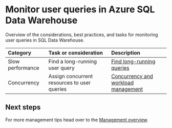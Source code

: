 <properties
   pageTitle="Monitor user queries in Azure SQL Data Warehouse | Microsoft Azure"
   description="Overview of the considerations, best practices, and tasks for monitoring user queries in Azure SQL Data Warehouse"
   services="sql-data-warehouse"
   documentationCenter="NA"
   authors="jrowlandjones"
   manager="barbkess"
   editor=""/>

<tags
   ms.service="sql-data-warehouse"
   ms.devlang="NA"
   ms.topic="article"
   ms.tgt_pltfrm="NA"
   ms.workload="data-services"
   ms.date="05/02/2016"
   ms.author="jrj;barbkess;sonyama"/>

# Monitor user queries in Azure SQL Data Warehouse

Overview of the considerations, best practices, and tasks for monitoring user queries in SQL Data Warehouse.



| Category                | Task or consideration                           | Description  |
| :-----------------------| :---------------------------------------------- | :----------- |
| Slow performance        | Find a long-running user query                  | [Find long-running queries][] |
| Concurrency             | Assign concurrent resources to user queries     | [Concurrency and workload management][] |






## Next steps

For more management tips head over to the [Management overview][].

<!--Image references-->

<!--Article references-->
[Find long-running queries]: ./sql-data-warehouse-manage-monitor.md
[Concurrency and workload management]: ./sql-data-warehouse-develop-concurrency.md
[Management overview]: ./sql-data-warehouse-overview-manage.md

<!--MSDN references-->


<!--Other Web references-->
